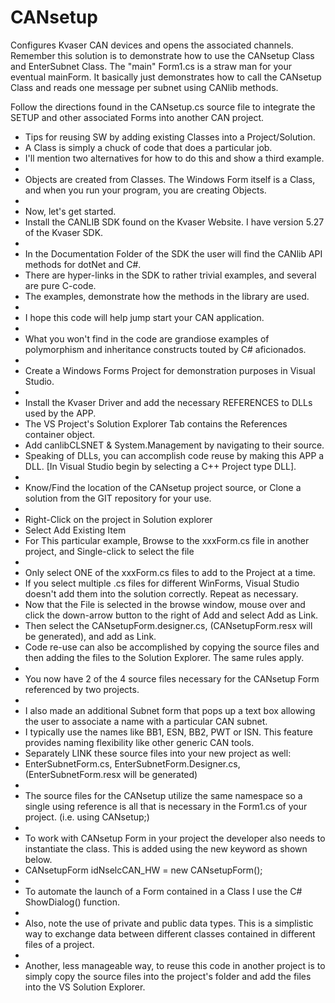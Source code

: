 # CANsetup
Configures Kvaser CAN devices and opens the associated channels.
Remember this solution is to demonstrate how to use the CANsetup Class and EnterSubnet Class.
The "main" Form1.cs is a straw man for your eventual mainForm. 
It basically just demonstrates how to call the CANsetup Class and reads one message per subnet using CANlib methods.

Follow the directions found in the CANsetup.cs source file to integrate the SETUP and other associated Forms into another CAN project.

* Tips for reusing SW by adding existing Classes into a Project/Solution.
* A Class is simply a chuck of code that does a particular job.
* I'll mention two alternatives for how to do this and show a third example.
* 
* Objects are created from Classes. The Windows Form itself is a Class, and when you run your program, you are creating Objects.
* 
* Now, let's get started.
* Install the CANLIB SDK found on the Kvaser Website. I have version 5.27 of the Kvaser SDK.
* 
* In the Documentation Folder of the SDK the user will find the CANlib API methods for dotNet and C#.
* There are hyper-links in the SDK to rather trivial examples, and several are pure C-code. 
* The examples, demonstrate how the methods in the library are used.
* 
* I hope this code will help jump start your CAN application.
* 
* What you won't find in the code are grandiose examples of polymorphism and inheritance constructs touted by C# aficionados.
* 
* Create a Windows Forms Project for demonstration purposes in Visual Studio.
* 
* Install the Kvaser Driver and add the necessary REFERENCES to DLLs used by the APP.
* The VS Project's Solution Explorer Tab contains the References container object.
* Add canlibCLSNET & System.Management by navigating to their source.
* Speaking of DLLs, you can accomplish code reuse by making this APP a DLL. [In Visual Studio begin by selecting a C++ Project type DLL].
* 
* Know/Find the location of the CANsetup project source, or Clone a solution from the GIT repository for your use.
* 
* Right-Click on the project in Solution explorer
* Select Add Existing Item
* For This particular example, Browse to the xxxForm.cs file in another project, and Single-click to select the file
* 
* Only select ONE of the xxxForm.cs files to add to the Project at a time. 
* If you select multiple .cs files for different WinForms, Visual Studio doesn't add them into the solution correctly. Repeat as necessary.
* Now that the File is selected in the browse window, mouse over and click the down-arrow button to the right of Add and select Add as Link.
* Then select the CANsetupForm.designer.cs, (CANsetupForm.resx will be generated), and add as Link. 
* Code re-use can also be accomplished by copying the source files and then adding the files to the Solution Explorer. The same rules apply.
* 
* You now have 2 of the 4 source files necessary for the CANsetup Form referenced by two projects.
* 
* I also made an additional Subnet form that pops up a text box allowing the user to associate a name with a particular CAN subnet. 
* I typically use the names like BB1, ESN, BB2, PWT or ISN. This feature provides naming flexibility like other generic CAN tools.
* Separately LINK these source files into your new project as well:
* EnterSubnetForm.cs, EnterSubnetForm.Designer.cs, (EnterSubnetForm.resx will be generated)
* 
* The source files for the CANsetup utilize the same namespace so a single using reference is all that is necessary in the Form1.cs of your project. (i.e. using CANsetup;)
* 
* To work with CANsetup Form in your project the developer also needs to instantiate the class. This is added using the new keyword as shown below.
* CANsetupForm idNselcCAN_HW = new CANsetupForm();
* 
* To automate the launch of a Form contained in a Class I use the C# ShowDialog() function.
* 
* Also, note the use of private and public data types. This is a simplistic way to exchange data between different classes contained in different files of a project.
* 
* Another, less manageable way, to reuse this code in another project is to simply copy the source files into the project's folder and add the files into the VS Solution Explorer. 
